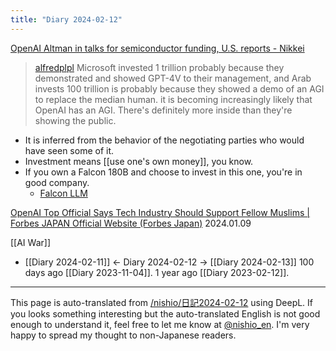 ```yaml
---
title: "Diary 2024-02-12"
---
```



[OpenAI Altman in talks for semiconductor funding, U.S. reports - Nikkei](https://www.nikkei.com/article/DGXZQOGN095R00Z00C24A2000000/)
> [alfredplpl](https://twitter.com/alfredplpl/status/1756493419369935320) Microsoft invested 1 trillion probably because they demonstrated and showed GPT-4V to their management, and Arab invests 100 trillion is probably because they showed a demo of an AGI to replace the median human. it is becoming increasingly likely that OpenAI has an AGI.
There's definitely more inside than they're showing the public.
- It is inferred from the behavior of the negotiating parties who would have seen some of it.
- Investment means [[use one's own money]], you know.
- If you own a Falcon 180B and choose to invest in this one, you're in good company.
    - [Falcon LLM](https://falconllm.tii.ae/falcon-180b.html)

[OpenAI Top Official Says Tech Industry Should Support Fellow Muslims | Forbes JAPAN Official Website (Forbes Japan)](https://forbesjapan.com/articles/detail/68413) 2024.01.09

[[AI War]]

- [[Diary 2024-02-11]] ← Diary 2024-02-12 → [[Diary 2024-02-13]]
100 days ago [[Diary 2023-11-04]].
1 year ago [[Diary 2023-02-12]].
---
This page is auto-translated from [/nishio/日記2024-02-12](https://scrapbox.io/nishio/日記2024-02-12) using DeepL. If you looks something interesting but the auto-translated English is not good enough to understand it, feel free to let me know at [@nishio_en](https://twitter.com/nishio_en). I'm very happy to spread my thought to non-Japanese readers.
